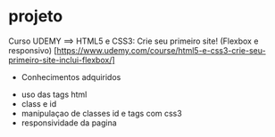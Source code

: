 # projeto
Curso UDEMY ==> HTML5 e CSS3: Crie seu primeiro site! (Flexbox e responsivo) 
[https://www.udemy.com/course/html5-e-css3-crie-seu-primeiro-site-inclui-flexbox/]

* Conhecimentos adquiridos

- uso das tags html
- class e id
- manipulaçao de classes id e tags com css3
- responsividade da pagina
